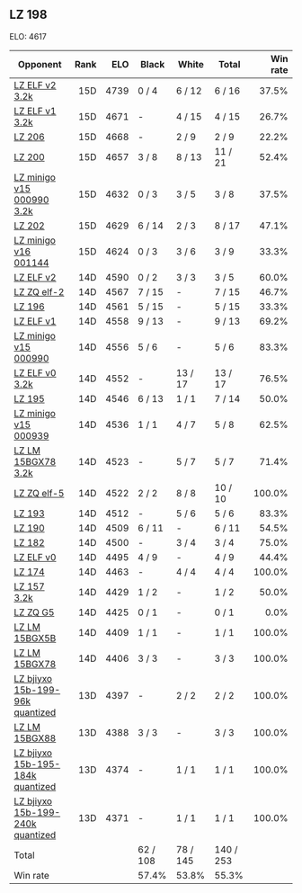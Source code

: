 ## LZ 198 ##

ELO: 4617

Opponent | Rank | ELO | Black | White | Total | Win rate
---------|-----:|----:|-------|-------|-------|-------:
[LZ ELF v2 3.2k](LZ%20ELF%20v2%203.2k.md) | 15D | 4739 | 0 / 4 | 6 / 12 | 6 / 16 | 37.5%
[LZ ELF v1 3.2k](LZ%20ELF%20v1%203.2k.md) | 15D | 4671 | - | 4 / 15 | 4 / 15 | 26.7%
[LZ 206](LZ%20206.md) | 15D | 4668 | - | 2 / 9 | 2 / 9 | 22.2%
[LZ 200](LZ%20200.md) | 15D | 4657 | 3 / 8 | 8 / 13 | 11 / 21 | 52.4%
[LZ minigo v15 000990 3.2k](LZ%20minigo%20v15%20000990%203.2k.md) | 15D | 4632 | 0 / 3 | 3 / 5 | 3 / 8 | 37.5%
[LZ 202](LZ%20202.md) | 15D | 4629 | 6 / 14 | 2 / 3 | 8 / 17 | 47.1%
[LZ minigo v16 001144](LZ%20minigo%20v16%20001144.md) | 15D | 4624 | 0 / 3 | 3 / 6 | 3 / 9 | 33.3%
[LZ ELF v2](LZ%20ELF%20v2.md) | 14D | 4590 | 0 / 2 | 3 / 3 | 3 / 5 | 60.0%
[LZ ZQ elf-2](LZ%20ZQ%20elf-2.md) | 14D | 4567 | 7 / 15 | - | 7 / 15 | 46.7%
[LZ 196](LZ%20196.md) | 14D | 4561 | 5 / 15 | - | 5 / 15 | 33.3%
[LZ ELF v1](LZ%20ELF%20v1.md) | 14D | 4558 | 9 / 13 | - | 9 / 13 | 69.2%
[LZ minigo v15 000990](LZ%20minigo%20v15%20000990.md) | 14D | 4556 | 5 / 6 | - | 5 / 6 | 83.3%
[LZ ELF v0 3.2k](LZ%20ELF%20v0%203.2k.md) | 14D | 4552 | - | 13 / 17 | 13 / 17 | 76.5%
[LZ 195](LZ%20195.md) | 14D | 4546 | 6 / 13 | 1 / 1 | 7 / 14 | 50.0%
[LZ minigo v15 000939](LZ%20minigo%20v15%20000939.md) | 14D | 4536 | 1 / 1 | 4 / 7 | 5 / 8 | 62.5%
[LZ LM 15BGX78 3.2k](LZ%20LM%2015BGX78%203.2k.md) | 14D | 4523 | - | 5 / 7 | 5 / 7 | 71.4%
[LZ ZQ elf-5](LZ%20ZQ%20elf-5.md) | 14D | 4522 | 2 / 2 | 8 / 8 | 10 / 10 | 100.0%
[LZ 193](LZ%20193.md) | 14D | 4512 | - | 5 / 6 | 5 / 6 | 83.3%
[LZ 190](LZ%20190.md) | 14D | 4509 | 6 / 11 | - | 6 / 11 | 54.5%
[LZ 182](LZ%20182.md) | 14D | 4500 | - | 3 / 4 | 3 / 4 | 75.0%
[LZ ELF v0](LZ%20ELF%20v0.md) | 14D | 4495 | 4 / 9 | - | 4 / 9 | 44.4%
[LZ 174](LZ%20174.md) | 14D | 4463 | - | 4 / 4 | 4 / 4 | 100.0%
[LZ 157 3.2k](LZ%20157%203.2k.md) | 14D | 4429 | 1 / 2 | - | 1 / 2 | 50.0%
[LZ ZQ G5](LZ%20ZQ%20G5.md) | 14D | 4425 | 0 / 1 | - | 0 / 1 | 0.0%
[LZ LM 15BGX5B](LZ%20LM%2015BGX5B.md) | 14D | 4409 | 1 / 1 | - | 1 / 1 | 100.0%
[LZ LM 15BGX78](LZ%20LM%2015BGX78.md) | 14D | 4406 | 3 / 3 | - | 3 / 3 | 100.0%
[LZ bjiyxo 15b-199-96k quantized](LZ%20bjiyxo%2015b-199-96k%20quantized.md) | 13D | 4397 | - | 2 / 2 | 2 / 2 | 100.0%
[LZ LM 15BGX88](LZ%20LM%2015BGX88.md) | 13D | 4388 | 3 / 3 | - | 3 / 3 | 100.0%
[LZ bjiyxo 15b-195-184k quantized](LZ%20bjiyxo%2015b-195-184k%20quantized.md) | 13D | 4374 | - | 1 / 1 | 1 / 1 | 100.0%
[LZ bjiyxo 15b-199-240k quantized](LZ%20bjiyxo%2015b-199-240k%20quantized.md) | 13D | 4371 | - | 1 / 1 | 1 / 1 | 100.0%
Total | | | 62 / 108 | 78 / 145 | 140 / 253 | 
Win rate| | | 57.4% | 53.8% | 55.3% | 
